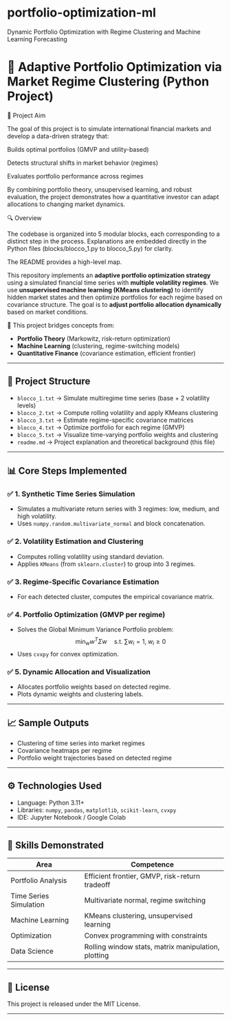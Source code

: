 # portfolio-optimization-ml
Dynamic Portfolio Optimization with Regime Clustering and Machine Learning Forecasting

# 🧠 Adaptive Portfolio Optimization via Market Regime Clustering (Python Project)
🎯 Project Aim

The goal of this project is to simulate international financial markets and develop a data-driven strategy that:

Builds optimal portfolios (GMVP and utility-based)

Detects structural shifts in market behavior (regimes)

Evaluates portfolio performance across regimes

By combining portfolio theory, unsupervised learning, and robust evaluation, the project demonstrates how a quantitative investor can adapt allocations to changing market dynamics.

🔍 Overview

The codebase is organized into 5 modular blocks, each corresponding to a distinct step in the process. Explanations are embedded directly in the Python files (blocks/blocco_1.py to blocco_5.py) for clarity.

The README provides a high-level map.

This repository implements an **adaptive portfolio optimization strategy** using a simulated financial time series with **multiple volatility regimes**. 
We use **unsupervised machine learning (KMeans clustering)** to identify hidden market states and then optimize portfolios for each regime based on covariance structure. 
The goal is to **adjust portfolio allocation dynamically** based on market conditions.

📌 This project bridges concepts from:
- **Portfolio Theory** (Markowitz, risk-return optimization)
- **Machine Learning** (clustering, regime-switching models)
- **Quantitative Finance** (covariance estimation, efficient frontier)

---

## 📁 Project Structure

- `blocco_1.txt` → Simulate multiregime time series (base + 2 volatility levels)
- `blocco_2.txt` → Compute rolling volatility and apply KMeans clustering
- `blocco_3.txt` → Estimate regime-specific covariance matrices
- `blocco_4.txt` → Optimize portfolio for each regime (GMVP)
- `blocco_5.txt` → Visualize time-varying portfolio weights and clustering
- `readme.md` → Project explanation and theoretical background (this file)

---

## 📊 Core Steps Implemented

### ✅ 1. **Synthetic Time Series Simulation**
- Simulates a multivariate return series with 3 regimes: low, medium, and high volatility.
- Uses `numpy.random.multivariate_normal` and block concatenation.

### ✅ 2. **Volatility Estimation and Clustering**
- Computes rolling volatility using standard deviation.
- Applies `KMeans` (from `sklearn.cluster`) to group into 3 regimes.

### ✅ 3. **Regime-Specific Covariance Estimation**
- For each detected cluster, computes the empirical covariance matrix.

### ✅ 4. **Portfolio Optimization (GMVP per regime)**
- Solves the Global Minimum Variance Portfolio problem:
  $$ \min_w w^T \Sigma w \quad \text{s.t.} \; \sum w_i = 1, \; w_i \ge 0 $$
- Uses `cvxpy` for convex optimization.

### ✅ 5. **Dynamic Allocation and Visualization**
- Allocates portfolio weights based on detected regime.
- Plots dynamic weights and clustering labels.

---

## 📈 Sample Outputs

- Clustering of time series into market regimes
- Covariance heatmaps per regime
- Portfolio weight trajectories based on detected regime

---

## ⚙️ Technologies Used

- Language: Python 3.11+
- Libraries: `numpy`, `pandas`, `matplotlib`, `scikit-learn`, `cvxpy`
- IDE: Jupyter Notebook / Google Colab

---

## 🧠 Skills Demonstrated

| Area | Competence |
|------|------------|
| Portfolio Analysis | Efficient frontier, GMVP, risk-return tradeoff |
| Time Series Simulation | Multivariate normal, regime switching |
| Machine Learning | KMeans clustering, unsupervised learning |
| Optimization | Convex programming with constraints |
| Data Science | Rolling window stats, matrix manipulation, plotting |


---

## 📎 License

This project is released under the MIT License.

---
